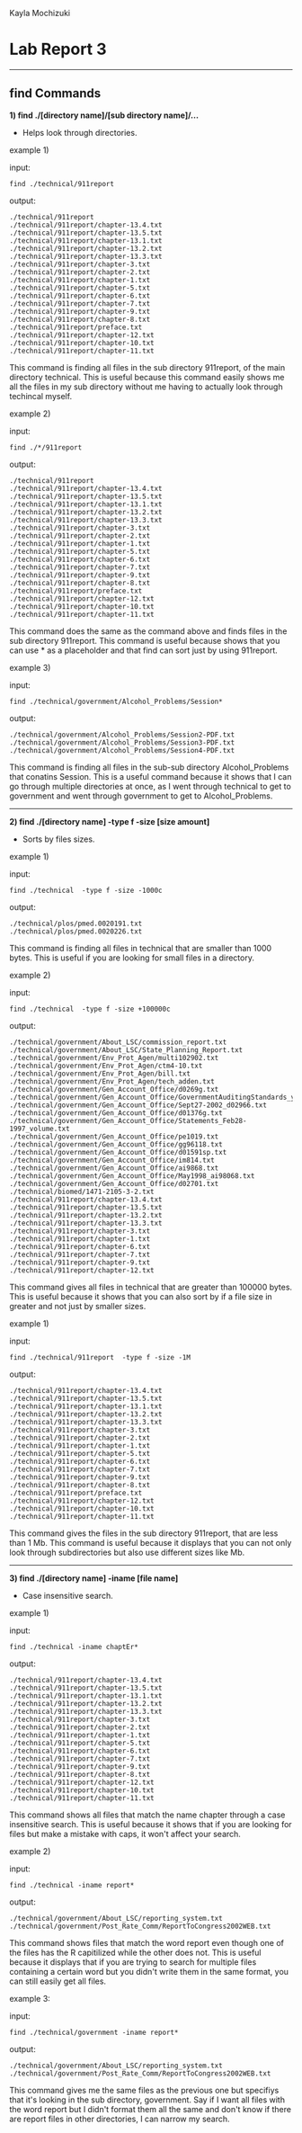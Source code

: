 Kayla Mochizuki
# Lab Report 3
---
## find Commands
**1) find ./[directory name]/[sub directory name]/...**
 - Helps look through directories.

example 1)

input:
```
find ./technical/911report
```
output:
```
./technical/911report
./technical/911report/chapter-13.4.txt
./technical/911report/chapter-13.5.txt
./technical/911report/chapter-13.1.txt
./technical/911report/chapter-13.2.txt
./technical/911report/chapter-13.3.txt
./technical/911report/chapter-3.txt
./technical/911report/chapter-2.txt
./technical/911report/chapter-1.txt
./technical/911report/chapter-5.txt
./technical/911report/chapter-6.txt
./technical/911report/chapter-7.txt
./technical/911report/chapter-9.txt
./technical/911report/chapter-8.txt
./technical/911report/preface.txt
./technical/911report/chapter-12.txt
./technical/911report/chapter-10.txt
./technical/911report/chapter-11.txt
```

This command is finding all files in the sub directory 911report, of the main directory technical. This is useful because this command easily shows me all the files in my sub directory without me having to actually look through techincal myself.

example 2)

input:
```
find ./*/911report
```

output:
```
./technical/911report
./technical/911report/chapter-13.4.txt
./technical/911report/chapter-13.5.txt
./technical/911report/chapter-13.1.txt
./technical/911report/chapter-13.2.txt
./technical/911report/chapter-13.3.txt
./technical/911report/chapter-3.txt
./technical/911report/chapter-2.txt
./technical/911report/chapter-1.txt
./technical/911report/chapter-5.txt
./technical/911report/chapter-6.txt
./technical/911report/chapter-7.txt
./technical/911report/chapter-9.txt
./technical/911report/chapter-8.txt
./technical/911report/preface.txt
./technical/911report/chapter-12.txt
./technical/911report/chapter-10.txt
./technical/911report/chapter-11.txt
```

This command does the same as the command above and finds files in the sub directory 911report. This command is useful because shows that you can use * as a placeholder and that find can sort just by using 911report.

example 3)

input:
```
find ./technical/government/Alcohol_Problems/Session*
```

output:
```
./technical/government/Alcohol_Problems/Session2-PDF.txt
./technical/government/Alcohol_Problems/Session3-PDF.txt
./technical/government/Alcohol_Problems/Session4-PDF.txt
```

This command is finding all files in the sub-sub directory Alcohol_Problems that conatins Session. This is a useful command because it shows that I can go through multiple directories at once, as I went through technical to get to government and went through government to get to Alcohol_Problems.

---
**2) find ./[directory name] -type f -size [size amount]**
  - Sorts by files sizes.

example 1)

input:
```
find ./technical  -type f -size -1000c
```

output:
```
./technical/plos/pmed.0020191.txt
./technical/plos/pmed.0020226.txt
```
This command is finding all files in technical that are smaller than 1000 bytes. This is useful if you are looking for small files in a directory.

example 2)

input:
```
find ./technical  -type f -size +100000c
```

output:
```
./technical/government/About_LSC/commission_report.txt
./technical/government/About_LSC/State_Planning_Report.txt
./technical/government/Env_Prot_Agen/multi102902.txt
./technical/government/Env_Prot_Agen/ctm4-10.txt
./technical/government/Env_Prot_Agen/bill.txt
./technical/government/Env_Prot_Agen/tech_adden.txt
./technical/government/Gen_Account_Office/d0269g.txt
./technical/government/Gen_Account_Office/GovernmentAuditingStandards_yb2002ed.txt
./technical/government/Gen_Account_Office/Sept27-2002_d02966.txt
./technical/government/Gen_Account_Office/d01376g.txt
./technical/government/Gen_Account_Office/Statements_Feb28-1997_volume.txt
./technical/government/Gen_Account_Office/pe1019.txt
./technical/government/Gen_Account_Office/gg96118.txt
./technical/government/Gen_Account_Office/d01591sp.txt
./technical/government/Gen_Account_Office/im814.txt
./technical/government/Gen_Account_Office/ai9868.txt
./technical/government/Gen_Account_Office/May1998_ai98068.txt
./technical/government/Gen_Account_Office/d02701.txt
./technical/biomed/1471-2105-3-2.txt
./technical/911report/chapter-13.4.txt
./technical/911report/chapter-13.5.txt
./technical/911report/chapter-13.2.txt
./technical/911report/chapter-13.3.txt
./technical/911report/chapter-3.txt
./technical/911report/chapter-1.txt
./technical/911report/chapter-6.txt
./technical/911report/chapter-7.txt
./technical/911report/chapter-9.txt
./technical/911report/chapter-12.txt
```

This command gives all files in technical that are greater than 100000 bytes. This is useful because it shows that you can also sort by if a file size in greater and not just by smaller sizes.

example 1)

input:
```
find ./technical/911report  -type f -size -1M
```

output:
```
./technical/911report/chapter-13.4.txt
./technical/911report/chapter-13.5.txt
./technical/911report/chapter-13.1.txt
./technical/911report/chapter-13.2.txt
./technical/911report/chapter-13.3.txt
./technical/911report/chapter-3.txt
./technical/911report/chapter-2.txt
./technical/911report/chapter-1.txt
./technical/911report/chapter-5.txt
./technical/911report/chapter-6.txt
./technical/911report/chapter-7.txt
./technical/911report/chapter-9.txt
./technical/911report/chapter-8.txt
./technical/911report/preface.txt
./technical/911report/chapter-12.txt
./technical/911report/chapter-10.txt
./technical/911report/chapter-11.txt
```

This command gives the files in the sub directory 911report, that are less than 1 Mb. This command is useful because it displays that you can not only look through subdirectories but also use different sizes like Mb.

---
**3) find ./[directory name] -iname [file name]**
  - Case insensitive search.

example 1)

input:
```
find ./technical -iname chaptEr*
```

output:
```
./technical/911report/chapter-13.4.txt
./technical/911report/chapter-13.5.txt
./technical/911report/chapter-13.1.txt
./technical/911report/chapter-13.2.txt
./technical/911report/chapter-13.3.txt
./technical/911report/chapter-3.txt
./technical/911report/chapter-2.txt
./technical/911report/chapter-1.txt
./technical/911report/chapter-5.txt
./technical/911report/chapter-6.txt
./technical/911report/chapter-7.txt
./technical/911report/chapter-9.txt
./technical/911report/chapter-8.txt
./technical/911report/chapter-12.txt
./technical/911report/chapter-10.txt
./technical/911report/chapter-11.txt
```

This command shows all files that match the name chapter through a case insensitive search. This is useful because it shows that if you are looking for files but make a mistake with caps, it won't affect your search.

example 2)

input:
```
find ./technical -iname report*
```

output:
```
./technical/government/About_LSC/reporting_system.txt
./technical/government/Post_Rate_Comm/ReportToCongress2002WEB.txt
```

This command shows files that match the word report even though one of the files has the R capitilized while the other does not. This is useful because it displays that if you are trying to search for multiple files containing a certain word but you didn't write them in the same format, you can still easily get all files.

example 3:

input:
```
find ./technical/government -iname report*
```

output:
```
./technical/government/About_LSC/reporting_system.txt
./technical/government/Post_Rate_Comm/ReportToCongress2002WEB.txt
```

This command gives me the same files as the previous one but specifiys that it's looking in the sub directory, government. Say if I want all files with the word report but I didn't format them all the same and don't know if there are report files in other directories, I can narrow my search.


